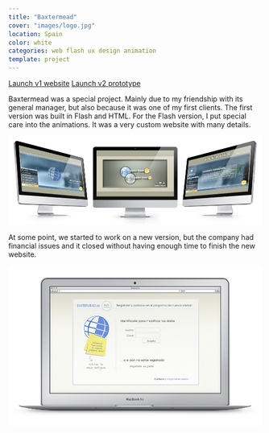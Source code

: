 ```yaml
---
title: "Baxtermead"
cover: "images/logo.jpg"
location: Spain
color: white
categories: web flash ux design animation
template: project
---
```


<p class="align-center">
<a class="btn" href="http://work.joanmira.com/webs/baxtermead/" target="_blank">Launch v1 website</a>
<a class="btn" href="http://work.joanmira.com/webs/baxtermead/v2" target="_blank">Launch v2 prototype</a>
</p>

Baxtermead was a special project. Mainly due to my friendship with its general manager, but also because it was one of my first clients. The first version was built in Flash and HTML. For the Flash version, I put special care into the animations. It was a very custom website with many details.

![](./images/1.jpg)

At some point, we started to work on a new version, but the company had financial issues and it closed without having enough time to finish the new website.

![](./images/2.jpg)
